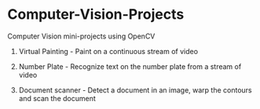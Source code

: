 # Computer-Vision-Projects
Computer Vision mini-projects using OpenCV

1. Virtual Painting - Paint on a continuous stream of video

2. Number Plate - Recognize text on the number plate from a stream of video

3. Document scanner - Detect a document in an image, warp the contours and scan the document

